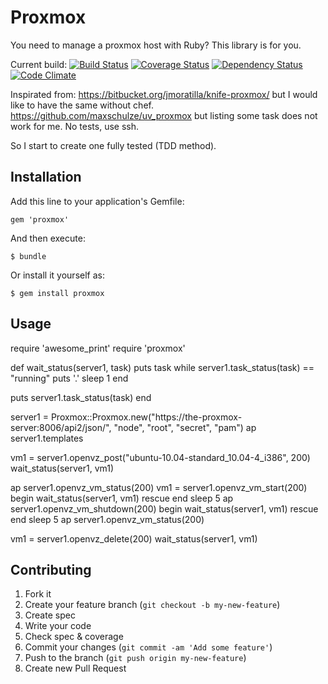 # Proxmox

You need to manage a proxmox host with Ruby? This library is for you.

Current build:
[![Build Status](https://travis-ci.org/nledez/proxmox.png)](https://travis-ci.org/nledez/proxmox)
[![Coverage Status](https://coveralls.io/repos/nledez/proxmox/badge.png)](https://coveralls.io/r/nledez/proxmox)
[![Dependency Status](https://gemnasium.com/nledez/proxmox.png)](https://gemnasium.com/nledez/proxmox)
[![Code Climate](https://codeclimate.com/github/nledez/proxmox.png)](https://codeclimate.com/github/nledez/proxmox)

Inspirated from:
https://bitbucket.org/jmoratilla/knife-proxmox/ but I would like to have
the same without chef.
https://github.com/maxschulze/uv_proxmox but listing some task does not
work for me. No tests, use ssh.

So I start to create one fully tested (TDD method).


## Installation

Add this line to your application's Gemfile:

    gem 'proxmox'

And then execute:

    $ bundle

Or install it yourself as:

    $ gem install proxmox

## Usage

require 'awesome_print'
require 'proxmox'

def wait_status(server1, task)
  puts task
  while server1.task_status(task) == "running"
    puts '.'
    sleep 1
  end

  puts server1.task_status(task)
end

server1 =
Proxmox::Proxmox.new("https://the-proxmox-server:8006/api2/json/",
"node", "root", "secret", "pam")
ap server1.templates

vm1 = server1.openvz_post("ubuntu-10.04-standard_10.04-4_i386", 200)
wait_status(server1, vm1)

ap server1.openvz_vm_status(200)
vm1 = server1.openvz_vm_start(200)
begin
  wait_status(server1, vm1)
rescue
end
sleep 5
ap server1.openvz_vm_shutdown(200)
begin
  wait_status(server1, vm1)
rescue
end
sleep 5
ap server1.openvz_vm_status(200)

vm1 = server1.openvz_delete(200)
wait_status(server1, vm1)

## Contributing

1. Fork it
2. Create your feature branch (`git checkout -b my-new-feature`)
3. Create spec
4. Write your code
5. Check spec & coverage
6. Commit your changes (`git commit -am 'Add some feature'`)
7. Push to the branch (`git push origin my-new-feature`)
8. Create new Pull Request
